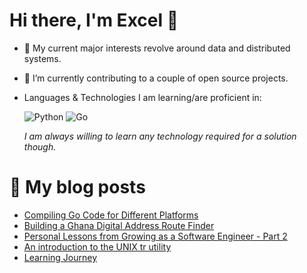 # Hi there, I'm Excel 👋

- 🌱 My current major interests revolve around data and distributed systems.
- 🔭 I’m currently contributing to a couple of open source projects.
- Languages & Technologies I am learning/are proficient in:

  ![Python](https://img.shields.io/badge/python-3670A0?style=for-the-badge&logo=python&logoColor=ffdd54) ![Go](https://img.shields.io/badge/go-%2300ADD8.svg?style=for-the-badge&logo=go&logoColor=white)
  
  *I am always willing to learn any technology required for a solution though.*

# 📜 My blog posts
<!-- BLOG-POST-LIST:START -->
- [Compiling Go Code for Different Platforms](https://excel-chukwu.netlify.app/2022/12/21/Compiling-Go-Code-for-Different-Platforms/)
- [Building a Ghana Digital Address Route Finder](https://excel-chukwu.netlify.app/2022/11/06/Building-a-Ghana-Digital-Address-Route-Finder/)
- [Personal Lessons from Growing as a Software Engineer - Part 2](https://excel-chukwu.netlify.app/2022/10/18/Personal-Lessons-from-Growing-as-a-Software-Engineer-2/)
- [An introduction to the UNIX tr utility](https://excel-chukwu.netlify.app/2022/09/21/An-introduction-to-the-UNIX-tr-utility/)
- [Learning Journey](https://excel-chukwu.netlify.app/2022/08/19/Coming-Soon/)
<!-- BLOG-POST-LIST:END -->
